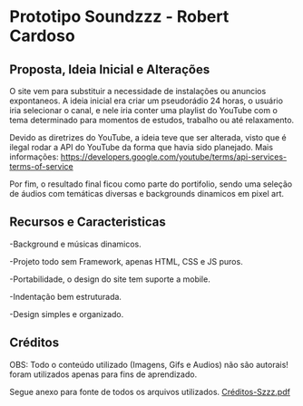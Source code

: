 # Prototipo Soundzzz - Robert Cardoso

## Proposta, Ideia Inicial e Alterações
O site vem para substituir a necessidade de instalações ou anuncios expontaneos. A ideia inicial era criar um pseudorádio 24 horas, o usuário iria selecionar o canal, e nele iria conter uma playlist do YouTube com o tema determinado para momentos de estudos, trabalho ou até relaxamento. 

Devido as diretrizes do YouTube, a ideia teve que ser alterada, visto que é ilegal rodar a API do YouTube da forma que havia sido planejado. 
Mais informações: https://developers.google.com/youtube/terms/api-services-terms-of-service
 
Por fim, o resultado final ficou como parte do portifolio, sendo uma seleção de áudios com temáticas diversas e backgrounds dinamicos em pixel art.

## Recursos e Caracteristicas

-Background e músicas dinamicos.

-Projeto todo sem Framework, apenas HTML, CSS e JS puros.

-Portabilidade, o design do site tem suporte a mobile.

-Indentação bem estruturada.

-Design simples e organizado.

## Créditos 

OBS: Todo o conteúdo utilizado (Imagens, Gifs e Audios) não são autorais! foram utilizados apenas para fins de aprendizado.

Segue anexo para fonte de todos os arquivos utilizados.
[Créditos-Szzz.pdf](https://github.com/RobertCard/Prototipo-Soundzzz/files/6564097/Creditos-Szzz.pdf)
